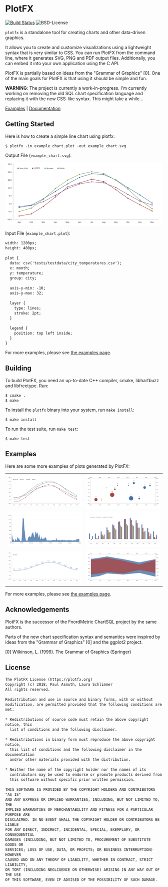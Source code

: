 PlotFX
======

[![Build Status](https://img.shields.io/travis/plotfx/plotfx/master.svg?style=flat-square)](http://travis-ci.org/plotfx/plotfx)
![BSD-License](https://img.shields.io/badge/license-BSD-blue.svg?style=flat-square)

`plotfx` is a standalone tool for creating charts and other data-driven graphics.

It allows you to create and customize visualizations using a lightweight syntax
that is very similar to CSS. You can run PlotFX from the command line, where it
generates SVG, PNG and PDF output files. Additionally, you can embed it into your
own application using the C API.

PlotFX is partially based on ideas from the "Grammar of Graphics" [0].
One of the main goals for PlotFX is that using it should be simple and fun.

**WARNING**: The project is currently a work-in-progress. I'm currently working
on removing the old SQL chart specification language and replacing it with the
new CSS-like syntax. This might take a while...

[Examples](https://github.com/plotfx/plotfx/tree/master/examples) |
[Documentation](https://plotfx.org/)


Getting Started
---------------

Here is how to create a simple line chart using plotfx:

    $ plotfx -in example_chart.plot -out example_chart.svg

Output File (`example_chart.svg`):

[![A simple line chart](./examples/linecharts/lines_with_points.svg)](./examples/linecharts/lines_with_points.plot)

Input File (`example_chart.plot`):

    width: 1200px;
    height: 480px;

    plot {
      data: csv('tests/testdata/city_temperatures.csv');
      x: month;
      y: temperature;
      group: city;

      axis-y-min: -10;
      axis-y-max: 32;

      layer {
        type: lines;
        stroke: 2pt;
      }

      legend {
        position: top left inside;
      }
    }


For more examples, please see [the examples page](https://github.com/plotfx/plotfx/tree/master/examples).


Building
--------

To build PlotFX, you need an up-to-date C++ compiler, cmake, libharfbuzz and
libfreetype. Run:

    $ cmake .
    $ make

To install the `plotfx` binary into your system, run `make install`:

    $ make install

To run the test suite, run `make test`:

    $ make test


Examples
--------

Here are some more examples of plots generated by PlotFX:

<table>
  <tr>
    <td width="50%">
      <img src="./examples/linecharts/lines_with_points.svg">
    </td>
    <td width="50%">
      <img src="./examples/pointcharts/examples_pointchart_with_labels.png?raw=true">
    </td>
  </tr>
  <tr>
  </tr>
  <tr>
    <td width="50%">
      <img src="./examples/areacharts/examples_simple_area.png?raw=true">
    </td>
    <td width="50%">
      <img src="./examples/barcharts/examples_negative_values.png?raw=true">
    </td>
  </tr>
  <tr>
  </tr>
  <tr>
    <td width="50%">
      <img src="./examples/linecharts/lines_with_labels.svg">
    </td>
    <td width="50%">
      <img src="./examples/areacharts/examples_area_ranges.png?raw=true">
    </td>
  </tr>
</table>


For more examples, please see [the examples page](https://github.com/plotfx/plotfx/tree/master/examples).


Acknowledgements
----------------

PlotFX is the successor of the FnordMetric ChartSQL project by the same authors.

Parts of the new chart specification syntax and semantics were inspired by ideas
from the "Grammar of Graphics" [0] and the ggplot2 project.

[0] Wilkinson, L. (1999). The Grammar of Graphics (Springer)

License
-------

    The PlotFX License (https://plotfx.org)
    Copyright (c) 2018, Paul Asmuth, Laura Schlimmer
    All rights reserved.

    Redistribution and use in source and binary forms, with or without
    modification, are permitted provided that the following conditions are met:

    * Redistributions of source code must retain the above copyright notice, this
      list of conditions and the following disclaimer.

    * Redistributions in binary form must reproduce the above copyright notice,
      this list of conditions and the following disclaimer in the documentation
      and/or other materials provided with the distribution.

    * Neither the name of the copyright holder nor the names of its
      contributors may be used to endorse or promote products derived from
      this software without specific prior written permission.

    THIS SOFTWARE IS PROVIDED BY THE COPYRIGHT HOLDERS AND CONTRIBUTORS "AS IS"
    AND ANY EXPRESS OR IMPLIED WARRANTIES, INCLUDING, BUT NOT LIMITED TO, THE
    IMPLIED WARRANTIES OF MERCHANTABILITY AND FITNESS FOR A PARTICULAR PURPOSE ARE
    DISCLAIMED. IN NO EVENT SHALL THE COPYRIGHT HOLDER OR CONTRIBUTORS BE LIABLE
    FOR ANY DIRECT, INDIRECT, INCIDENTAL, SPECIAL, EXEMPLARY, OR CONSEQUENTIAL
    DAMAGES (INCLUDING, BUT NOT LIMITED TO, PROCUREMENT OF SUBSTITUTE GOODS OR
    SERVICES; LOSS OF USE, DATA, OR PROFITS; OR BUSINESS INTERRUPTION) HOWEVER
    CAUSED AND ON ANY THEORY OF LIABILITY, WHETHER IN CONTRACT, STRICT LIABILITY,
    OR TORT (INCLUDING NEGLIGENCE OR OTHERWISE) ARISING IN ANY WAY OUT OF THE USE
    OF THIS SOFTWARE, EVEN IF ADVISED OF THE POSSIBILITY OF SUCH DAMAGE.
